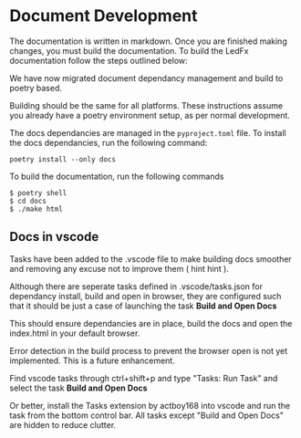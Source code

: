 # Document Development

The documentation is written in markdown. Once you are finished
making changes, you must build the documentation. To build the LedFx
documentation follow the steps outlined below:

We have now migrated document dependancy management and build to poetry
based.

Building should be the same for all platforms. These instructions assume
you already have a poetry environment setup, as per normal development.

The docs dependancies are managed in the `pyproject.toml`
file. To install the docs dependancies, run the following command:

``` console
poetry install --only docs
```

To build the documentation, run the following commands

``` console
$ poetry shell
$ cd docs
$ ./make html
```

## Docs in vscode

Tasks have been added to the .vscode file to make building docs smoother
and removing any excuse not to improve them ( hint hint ).

Although there are seperate tasks defined in .vscode/tasks.json for
dependancy install, build and open in browser, they are configured such
that it should be just a case of launching the task **Build and Open
Docs**

This should ensure dependancies are in place, build the docs and open
the index.html in your default browser.

Error detection in the build process to prevent the browser open is not
yet implemented. This is a future enhancement.

Find vscode tasks through ctrl+shift+p and type \"Tasks: Run Task\" and
select the task **Build and Open Docs**

Or better, install the Tasks extension by actboy168 into vscode and run
the task from the bottom control bar. All tasks except \"Build and Open
Docs\" are hidden to reduce clutter.
